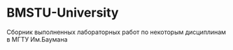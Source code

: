 # BMSTU-University
Сборник выполненных лабораторных работ по некоторым дисциплинам в МГТУ Им.Баумана
